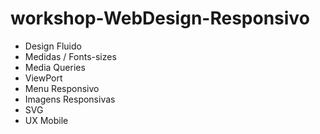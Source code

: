 # workshop-WebDesign-Responsivo



<ul>
	<li> Design Fluido  </li>
	<li> Medidas / Fonts-sizes </li>
	<li> Media Queries	</li>
	<li> ViewPort	</li>
	<li> Menu Responsivo </li>
	<li> Imagens Responsivas </li>
	<li> SVG </li>
	<li> UX Mobile </li>
</ul>
